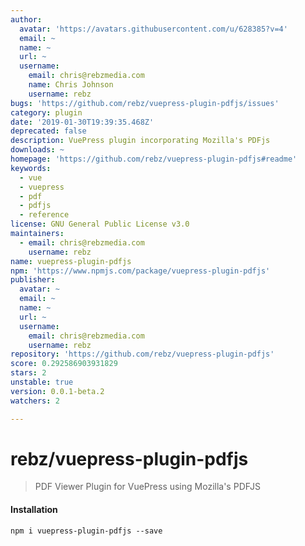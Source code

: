 ```yaml
---
author:
  avatar: 'https://avatars.githubusercontent.com/u/628385?v=4'
  email: ~
  name: ~
  url: ~
  username:
    email: chris@rebzmedia.com
    name: Chris Johnson
    username: rebz
bugs: 'https://github.com/rebz/vuepress-plugin-pdfjs/issues'
category: plugin
date: '2019-01-30T19:39:35.468Z'
deprecated: false
description: VuePress plugin incorporating Mozilla's PDFjs
downloads: ~
homepage: 'https://github.com/rebz/vuepress-plugin-pdfjs#readme'
keywords:
  - vue
  - vuepress
  - pdf
  - pdfjs
  - reference
license: GNU General Public License v3.0
maintainers:
  - email: chris@rebzmedia.com
    username: rebz
name: vuepress-plugin-pdfjs
npm: 'https://www.npmjs.com/package/vuepress-plugin-pdfjs'
publisher:
  avatar: ~
  email: ~
  name: ~
  url: ~
  username:
    email: chris@rebzmedia.com
    username: rebz
repository: 'https://github.com/rebz/vuepress-plugin-pdfjs'
score: 0.292586903931829
stars: 2
unstable: true
version: 0.0.1-beta.2
watchers: 2

---
```


# rebz/vuepress-plugin-pdfjs

> PDF Viewer Plugin for VuePress using Mozilla's PDFJS

#### Installation 
`npm i vuepress-plugin-pdfjs --save`
